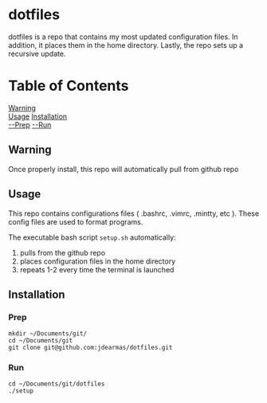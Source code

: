 # dotfiles
dotfiles is a repo that contains my most updated configuration files. In addition, it places them in the home directory. Lastly, the repo sets up a recursive update.

# Table of Contents
[Warning](##Warning)  
[Usage](##Usage)
[Installation](##Installation)  
[--Prep](###Prep)
[--Run](###Run)

    

## Warning 
Once properly install, this repo will automatically pull from github repo 

## Usage
This repo contains configurations files ( .bashrc, .vimrc, .mintty, etc ). 
These config files are used to format programs.

The executable bash script ``` setup.sh ``` automatically:
1. pulls from the github repo
2. places configuration files in the home directory
3. repeats 1-2 every time the terminal is launched

## Installation
### Prep
```
mkdir ~/Documents/git/
cd ~/Documents/git
git clone git@github.com:jdearmas/dotfiles.git
```

### Run
``` 
cd ~/Documents/git/dotfiles
./setup
```

